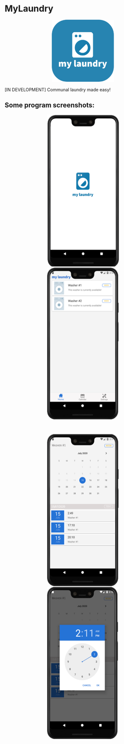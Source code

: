 # MyLaundry

<p align="center">
<img src="GitHub%20Images/my_laundry.png" width="200" height="200">
</p>
[IN DEVELOPMENT] Communal laundry made easy!



## Some program screenshots:
<p align="center">
<img src="GitHub%20Images/splash.png" width="232" height="490" hspace="20">
<img src="GitHub%20Images/home.png" width="232" height="490" hspace="20">
</p>
<br>
<p align="center">
<img src="GitHub%20Images/booking_main.png" width="232" height="490" hspace="20">
<img src="GitHub%20Images/booking_time.png" width="232" height="490" hspace="20">
</p>
 
